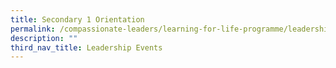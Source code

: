 ```yaml
---
title: Secondary 1 Orientation
permalink: /compassionate-leaders/learning-for-life-programme/leadership-events/secondary-1-orientation/
description: ""
third_nav_title: Leadership Events
---
```

